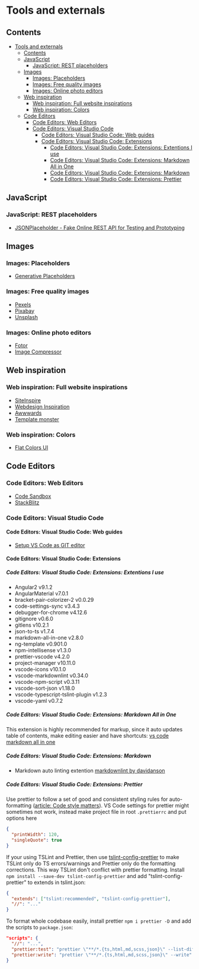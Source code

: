 # Tools and externals

## Contents

- [Tools and externals](#tools-and-externals)
  - [Contents](#contents)
  - [JavaScript](#javascript)
    - [JavaScript: REST placeholders](#javascript-rest-placeholders)
  - [Images](#images)
    - [Images: Placeholders](#images-placeholders)
    - [Images: Free quality images](#images-free-quality-images)
    - [Images: Online photo editors](#images-online-photo-editors)
  - [Web inspiration](#web-inspiration)
    - [Web inspiration: Full website inspirations](#web-inspiration-full-website-inspirations)
    - [Web inspiration: Colors](#web-inspiration-colors)
  - [Code Editors](#code-editors)
    - [Code Editors: Web Editors](#code-editors-web-editors)
    - [Code Editors: Visual Studio Code](#code-editors-visual-studio-code)
      - [Code Editors: Visual Studio Code: Web guides](#code-editors-visual-studio-code-web-guides)
      - [Code Editors: Visual Studio Code: Extensions](#code-editors-visual-studio-code-extensions)
        - [Code Editors: Visual Studio Code: Extensions: Extentions I use](#code-editors-visual-studio-code-extensions-extentions-i-use)
        - [Code Editors: Visual Studio Code: Extensions: Markdown All in One](#code-editors-visual-studio-code-extensions-markdown-all-in-one)
        - [Code Editors: Visual Studio Code: Extensions: Markdown](#code-editors-visual-studio-code-extensions-markdown)
        - [Code Editors: Visual Studio Code: Extensions: Prettier](#code-editors-visual-studio-code-extensions-prettier)

## JavaScript

### JavaScript: REST placeholders

- [JSONPlaceholder - Fake Online REST API for Testing and Prototyping](https://jsonplaceholder.typicode.com/)

## Images

### Images: Placeholders

- [Generative Placeholders](https://generative-placeholders.glitch.me/)

### Images: Free quality images

- [Pexels](https://www.pexels.com/)
- [Pixabay](https://pixabay.com/)
- [Unsplash](https://unsplash.com/)

### Images: Online photo editors

- [Fotor](https://www.fotor.com/)
- [Image Compressor](Imagecompressor.com)

## Web inspiration

### Web inspiration: Full website inspirations

- [SiteInspire](https://www.siteinspire.com/)
- [Webdesign Inspiration](https://www.siteinspire.com/)
- [Awwwards](https://www.awwwards.com/)
- [Template monster](https://www.templatemonster.com/)

### Web inspiration: Colors

- [Flat Colors UI](http://www.flatcolorsui.com/)

## Code Editors

### Code Editors: Web Editors

- [Code Sandbox](https://codesandbox.io/)
- [StackBlitz](https://stackblitz.com/)

### Code Editors: Visual Studio Code

#### Code Editors: Visual Studio Code: Web guides

- [Setup VS Code as GIT editor](https://stackoverflow.com/questions/30024353/how-to-use-visual-studio-code-as-default-editor-for-git)

#### Code Editors: Visual Studio Code: Extensions

##### Code Editors: Visual Studio Code: Extensions: Extentions I use

- Angular2 v9.1.2
- AngularMaterial v7.0.1
- bracket-pair-colorizer-2 v0.0.29
- code-settings-sync v3.4.3
- debugger-for-chrome v4.12.6
- gitignore v0.6.0
- gitlens v10.2.1
- json-to-ts v1.7.4
- markdown-all-in-one v2.8.0
- ng-template v0.901.0
- npm-intellisense v1.3.0
- prettier-vscode v4.2.0
- project-manager v10.11.0
- vscode-icons v10.1.0
- vscode-markdownlint v0.34.0
- vscode-npm-script v0.3.11
- vscode-sort-json v1.18.0
- vscode-typescript-tslint-plugin v1.2.3
- vscode-yaml v0.7.2

##### Code Editors: Visual Studio Code: Extensions: Markdown All in One

This extension is highly recommended for markup, since it auto updates table of contents, make editing easier and have shortcuts: [vs code markdown all in one](https://github.com/yzhang-gh/vscode-markdown)

##### Code Editors: Visual Studio Code: Extensions: Markdown

- Markdown auto linting extention [markdownlint by davidanson](https://github.com/DavidAnson/vscode-markdownlint.git)

##### Code Editors: Visual Studio Code: Extensions: Prettier

Use prettier to follow a set of good and consistent styling rules for auto-formatting ([article: Code style matters](https://christianlydemann.com/style-angular-apps-using-prettier-and-tslint/)). VS Code settings for prettier might sometimes not work, instead make project file in root `.prettierrc` and put options here

```json
{
  "printWidth": 120,
  "singleQuote": true
}
```

If your using TSLint and Prettier, then use [tslint-config-prettier](https://github.com/prettier/tslint-config-prettier) to make TSLint only do TS errors/warnings and Prettier only do the formatting corrections. This way TSLint don't conflict with prettier formatting.
Install `npm install --save-dev tslint-config-prettier` and add "tslint-config-prettier" to extends in tslint.json:

```json
{
  "extends": ["tslint:recommended", "tslint-config-prettier"],
  "//": "..."
}
```

To format whole codebase easily, install prettier `npm i prettier -D` and add the scripts to `package.json`:

```json
"scripts": {
  "//": "...",
  "prettier:test": "prettier \"**/*.{ts,html,md,scss,json}\" --list-different",
  "prettier:write": "prettier \"**/*.{ts,html,md,scss,json}\" --write"
}
```
